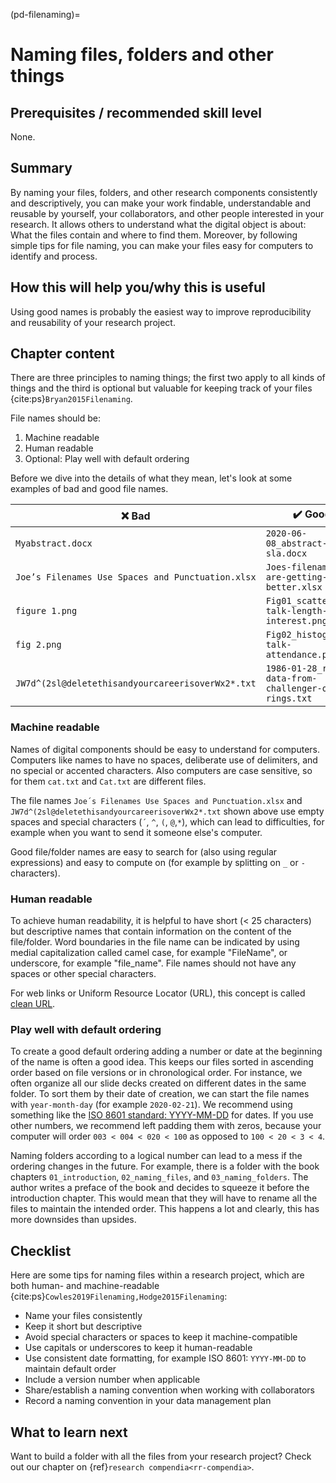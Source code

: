 (pd-filenaming)=
# Naming files, folders and other things

## Prerequisites / recommended skill level

None.

## Summary

By naming your files, folders, and other research components consistently and descriptively, you can make your work findable, understandable and reusable by yourself, your collaborators, and other people interested in your research. It allows others to understand what the digital object is about: What the files contain and where to find them. Moreover, by following simple tips for file naming, you can make your files easy for computers to identify and process.

## How this will help you/why this is useful

Using good names is probably the easiest way to improve reproducibility and reusability of your research project.

## Chapter content

There are three principles to naming things; the first two apply to all kinds of things and the third is optional but valuable for keeping track of your files {cite:ps}`Bryan2015Filenaming`.

File names should be:
1. Machine readable
2. Human readable
3. Optional: Play well with default ordering


Before we dive into the details of what they mean, let's look at some examples of bad and good file names.

| ❌ Bad                                             | ✔️ Good                                           |
| ------------------------------------------------- | ------------------------------------------------- |
| `Myabstract.docx`                                 | `2020-06-08_abstract-for-sla.docx`                |
| `Joe’s Filenames Use Spaces and Punctuation.xlsx` | `Joes-filenames-are-getting-better.xlsx`          |
| `figure 1.png`                                    | `Fig01_scatterplot-talk-length-vs-interest.png`   |
| `fig 2.png`                                       | `Fig02_histogram-talk-attendance.png`             |
| `JW7d^(2sl@deletethisandyourcareerisoverWx2*.txt` | `1986-01-28_raw-data-from-challenger-o-rings.txt` |


### Machine readable

Names of digital components should be easy to understand for computers. Computers like names to have no spaces, deliberate use of delimiters, and no special or accented characters. Also computers are case sensitive, so for them `cat.txt` and `Cat.txt` are different files.

The file names `Joe´s Filenames Use Spaces and Punctuation.xlsx` and `JW7d^(2sl@deletethisandyourcareerisoverWx2*.txt` shown above use empty spaces and special characters (`´`, `^`, `(`, `@`,`*`), which can lead to difficulties, for example when you want to send it someone else's computer.

Good file/folder names are easy to search for (also using regular expressions) and easy to compute on (for example by splitting on `_` or `-` characters).

### Human readable

To achieve human readability, it is helpful to have short (< 25 characters) but descriptive names that contain information on the content of the file/folder. Word boundaries in the file name can be indicated by using medial capitalization called camel case, for example "FileName", or underscore, for example "file_name". File names should not have any spaces or other special characters.

For web links or Uniform Resource Locator (URL), this concept is called [clean URL](https://en.wikipedia.org/wiki/Clean_URL).

### Play well with default ordering

To create a good default ordering adding a number or date at the beginning of the name is often a good idea. This keeps our files sorted in ascending order based on file versions or in chronological order. For instance, we often organize all our slide decks created on different dates in the same folder. To sort them by their date of creation, we can start the file names with `year-month-day` (for example `2020-02-21`). We recommend using something like the [ISO 8601 standard: YYYY-MM-DD](https://en.wikipedia.org/wiki/ISO_8601) for dates. If you use other numbers, we recommend left padding them with zeros, because your computer will order `003 < 004 < 020 < 100` as opposed to `100 < 20 < 3 < 4`.

Naming folders according to a logical number can lead to a mess if the ordering changes in the future. For example, there is a folder with the book chapters `01_introduction`, `02_naming_files`, and `03_naming_folders`. The author writes a preface of the book and decides to squeeze it before the introduction chapter. This would mean that they will have to rename all the files to maintain the intended order. This happens a lot and clearly, this has more downsides than upsides.

## Checklist

Here are some tips for naming files within a research project, which are both human- and machine-readable {cite:ps}`Cowles2019Filenaming,Hodge2015Filenaming`:

- Name your files consistently
- Keep it short but descriptive
- Avoid special characters or spaces to keep it machine-compatible
- Use capitals or underscores to keep it human-readable
- Use consistent date formatting, for example ISO 8601: `YYYY-MM-DD` to maintain default order
- Include a version number when applicable
- Share/establish a naming convention when working with collaborators
- Record a naming convention in your data management plan


## What to learn next

Want to build a folder with all the files from your research project? Check out our chapter on {ref}`research compendia<rr-compendia>`.
